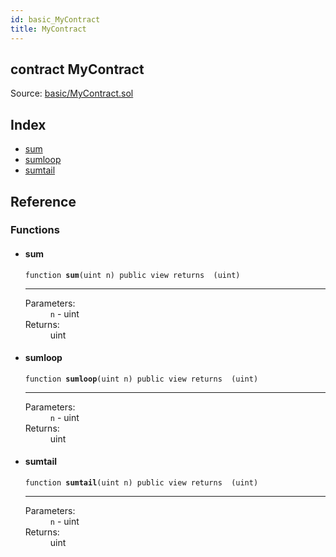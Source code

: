 ```yaml
---
id: basic_MyContract
title: MyContract
---
```


<div class="contract-doc"><div class="contract"><h2 class="contract-header"><span class="contract-kind">contract</span> MyContract</h2><div class="source">Source: <a href="https://github.com/FriendlyUser/solidity-smart-contracts//blob/v0.1.0/contracts/basic/MyContract.sol" target="_blank">basic/MyContract.sol</a></div></div><div class="index"><h2>Index</h2><ul><li><a href="basic_MyContract.html#sum">sum</a></li><li><a href="basic_MyContract.html#sumloop">sumloop</a></li><li><a href="basic_MyContract.html#sumtail">sumtail</a></li></ul></div><div class="reference"><h2>Reference</h2><div class="functions"><h3>Functions</h3><ul><li><div class="item function"><span id="sum" class="anchor-marker"></span><h4 class="name">sum</h4><div class="body"><code class="signature">function <strong>sum</strong><span>(uint n) </span><span>public </span><span>view </span><span>returns  (uint) </span></code><hr/><dl><dt><span class="label-parameters">Parameters:</span></dt><dd><div><code>n</code> - uint</div></dd><dt><span class="label-return">Returns:</span></dt><dd>uint</dd></dl></div></div></li><li><div class="item function"><span id="sumloop" class="anchor-marker"></span><h4 class="name">sumloop</h4><div class="body"><code class="signature">function <strong>sumloop</strong><span>(uint n) </span><span>public </span><span>view </span><span>returns  (uint) </span></code><hr/><dl><dt><span class="label-parameters">Parameters:</span></dt><dd><div><code>n</code> - uint</div></dd><dt><span class="label-return">Returns:</span></dt><dd>uint</dd></dl></div></div></li><li><div class="item function"><span id="sumtail" class="anchor-marker"></span><h4 class="name">sumtail</h4><div class="body"><code class="signature">function <strong>sumtail</strong><span>(uint n) </span><span>public </span><span>view </span><span>returns  (uint) </span></code><hr/><dl><dt><span class="label-parameters">Parameters:</span></dt><dd><div><code>n</code> - uint</div></dd><dt><span class="label-return">Returns:</span></dt><dd>uint</dd></dl></div></div></li></ul></div></div></div>
